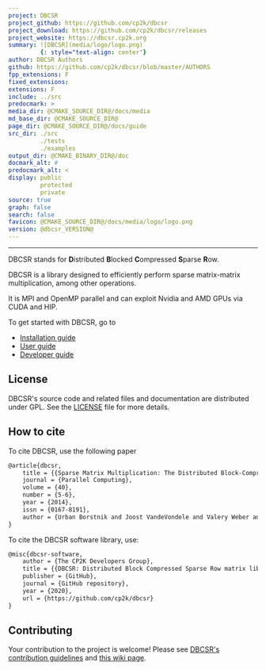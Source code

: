```yaml
---
project: DBCSR
project_github: https://github.com/cp2k/dbcsr
project_download: https://github.com/cp2k/dbcsr/releases
project_website: https://dbcsr.cp2k.org
summary: ![DBCSR](media/logo/logo.png)
         {: style="text-align: center"}
author: DBCSR Authors
github: https://github.com/cp2k/dbcsr/blob/master/AUTHORS
fpp_extensions: F
fixed_extensions:
extensions: F
include: ../src
predocmark: >
media_dir: @CMAKE_SOURCE_DIR@/docs/media
md_base_dir: @CMAKE_SOURCE_DIR@
page_dir: @CMAKE_SOURCE_DIR@/docs/guide
src_dir: ./src
         ./tests
         ./examples
output_dir: @CMAKE_BINARY_DIR@/doc
docmark_alt: #
predocmark_alt: <
display: public
         protected
         private
source: true
graph: false
search: false
favicon: @CMAKE_SOURCE_DIR@/docs/media/logo/logo.png
version: @dbcsr_VERSION@
---
```


--------------------

DBCSR stands for **D**istributed **B**locked **C**ompressed **S**parse **R**ow.

DBCSR is a library designed to efficiently perform sparse matrix-matrix multiplication, among other operations.

It is MPI and OpenMP parallel and can exploit Nvidia and AMD GPUs via CUDA and HIP.

To get started with DBCSR, go to

- [Installation guide](page/2-user-guide/1-installation/1-install.html)
- [User guide](page/2-user-guide/index.html)
- [Developer guide](page/3-developer-guide/index.html)

License
-------

DBCSR's source code and related files and documentation are distributed under GPL. See the [LICENSE](https://github.com/cp2k/dbcsr/blob/develop/LICENSE) file for more details.

How to cite
-----------------

To cite DBCSR, use the following paper

```latex
@article{dbcsr,
	title = {{Sparse Matrix Multiplication: The Distributed Block-Compressed Sparse Row Library}},
	journal = {Parallel Computing},
	volume = {40},
	number = {5-6},
	year = {2014},
	issn = {0167-8191},
	author = {Urban Borstnik and Joost VandeVondele and Valery Weber and Juerg Hutter}
}
```

To cite the DBCSR software library, use:

```latex
@misc{dbcsr-software,
	author = {The CP2K Developers Group},
	title = {{DBCSR: Distributed Block Compressed Sparse Row matrix library}},
	publisher = {GitHub},
	journal = {GitHub repository},
	year = {2020},
	url = {https://github.com/cp2k/dbcsr}
}
```

Contributing
-----------------

Your contribution to the project is welcome! Please see [DBCSR's contribution guidelines](https://github.com/cp2k/dbcsr/blob/develop/CONTRIBUTING.md) and [this wiki page](https://github.com/cp2k/dbcsr/wiki/Development).
